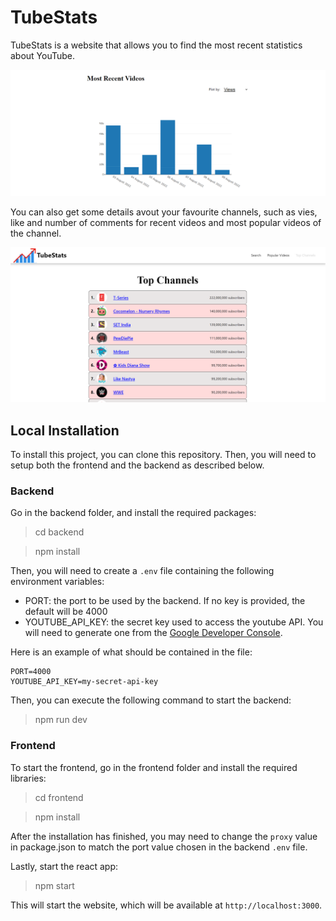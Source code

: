 # TubeStats

TubeStats is a website that allows you to find the most recent statistics about YouTube.

![alt text](https://github.com/MatteoCati/TubeStats/blob/main/docs/recentVideos.PNG)

You can also get some details avout your favourite channels, such as vies, like and number of comments for recent videos and most popular videos of the channel.

![alt text](https://github.com/MatteoCati/TubeStats/blob/main/docs/topChannels.PNG)

## Local Installation

To install this project, you can clone this repository. Then, you will need to setup both the frontend and the backend as described below.

### Backend

Go in the backend folder, and install the required packages:

> cd backend

> npm install

Then, you will need to create a `.env` file containing the following environment variables:

-   PORT: the port to be used by the backend. If no key is provided, the default will be 4000
-   YOUTUBE_API_KEY: the secret key used to access the youtube API. You will need to generate one from the <a href="https://console.cloud.google.com/apis/dashboard?project=tubestats-356421">Google Developer Console</a>.

Here is an example of what should be contained in the file:

```
PORT=4000
YOUTUBE_API_KEY=my-secret-api-key
```

Then, you can execute the following command to start the backend:

> npm run dev

### Frontend

To start the frontend, go in the frontend folder and install the required libraries:

> cd frontend

> npm install

After the installation has finished, you may need to change the `proxy` value in package.json to match the port value chosen in the backend `.env` file.

Lastly, start the react app:

> npm start

This will start the website, which will be available at `http://localhost:3000`.
